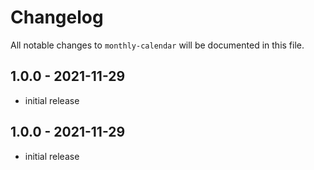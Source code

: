 # Changelog

All notable changes to `monthly-calendar` will be documented in this file.

## 1.0.0 - 2021-11-29

- initial release

## 1.0.0 - 2021-11-29

- initial release
